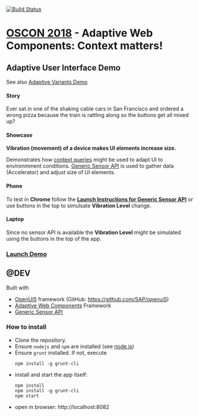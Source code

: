 [![Build Status](https://travis-ci.org/mak-elena/ui5-awc-shakeDemo.svg?branch=master)](https://travis-ci.org/mak-elena/ui5-awc-shakeDemo)
# [OSCON 2018](https://conferences.oreilly.com/oscon/oscon-or) - **Adaptive Web Components: Context matters!**

## Adaptive User Interface Demo

See also [Adaptive Variants Demo](https://github.com/mak-elena/ui5-awc-variantsDemo)

#### Story

Ever sat in one of the shaking cable cars in San Francisco and ordered a wrong pizza because the train is rattling along so the buttons get all mixed up? 

#### Showcase

**Vibration (movement) of a device makes UI elements increase size.**

Demonstrates how [context queries](https://github.com/FraunhoferIAO/awc-core/blob/master/doc/API.md#contextquery) might be used to adapt UI to environmment conditions. [Generic Sensor API](https://www.w3.org/TR/generic-sensor/) is used to gather data (Accelerator) and adjust size of UI elements.

#### Phone

To test in **Chrome** follow the
**[Launch Instructions for Generic Sensor API](https://intel.github.io/generic-sensor-demos/)** or use buttons in the top to   simulsate **Vibration Level** change.

#### Laptop
Since no sensor API is available the **Vibration Level** might be
simulated using the buttons in the top of the app.

### **[Launch Demo](https://mak-elena.github.io/ui5-awc-shakeDemo/)**

## @DEV

Built with
* [OpenUI5](https://openui5.hana.ondemand.com/) framework (GitHub: https://github.com/SAP/openui5)
* [Adaptive Web Components](https://github.com/FraunhoferIAO/awc-core) Framework
* [Generic Sensor API](https://www.w3.org/TR/generic-sensor/)

### How to install

 * Clone the repository.
 * Ensure `nodejs` and `npm` are installed (see [node.js](http://nodejs.org/))
 * Ensure `grunt` installed. If not, execute
    ````
    npm install -g grunt-cli
    ````
 * install and start the app itself:
    ````
    npm install
    npm install -g grunt-cli
    npm start
    ````
 * open in browser: http://localhost:8082
